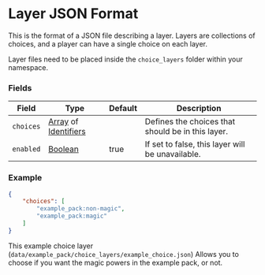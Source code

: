 # Layer JSON Format

This is the format of a JSON file describing a layer. Layers are collections of choices, and a player can have a single choice on each layer.

Layer files need to be placed inside the `choice_layers` folder within your namespace.

### Fields

Field  | Type | Default | Description
-------|------|---------|-------------
`choices` | [Array](data_types/array.md) of [Identifiers](data_types/identifier.md) | | Defines the choices that should be in this layer.
`enabled` | [Boolean](data_types/boolean.md) | true | If set to false, this layer will be unavailable.

### Example

```json
{
    "choices": [
        "example_pack:non-magic",
        "example_pack:magic"
    ]
}
```
This example choice layer (`data/example_pack/choice_layers/example_choice.json`) Allows you to choose if you want the magic powers in the example pack, or not.
